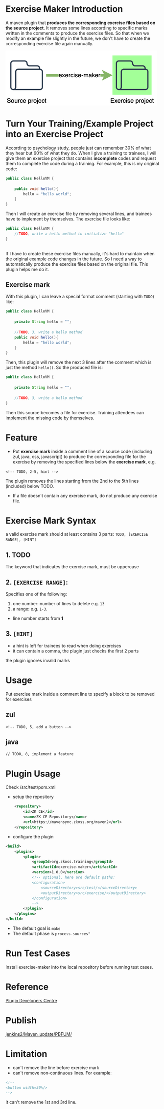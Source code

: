 # Exercise Maker Introduction
A maven plugin that **produces the corresponding exercise files based on the source project**. It removes some lines according to specific marks written in the comments to produce the exercise files. So that when we modify an example file slightly in the future, we don't have to create the corresponding exercise file again manually.

![](images/concept.png)


# Turn Your Training/Example Project into an Exercise Project
According to psychology study, people just can remember 30% of what they hear but 60% of what they do. When I give a training to trainees, I will give them an exercise project that contains **incomplete** codes and request them to complete the code during a training. For example, this is my original code:

```java
public class HelloVM {

    public void hello(){
        hello = "hello world";
    }
}
```

Then I will create an exercise file by removing several lines, and trainees have to implement by themselves. The exercise file looks like:

```java
public class HelloVM {
    //TODO, write a hello method to initialize "hello"
}
	
```

If I have to create these exercise files manually, it's hard to maintain when the original example code changes in the future. So I need a way to automatically produce the exercise files based on the original file. This plugin helps me do it. 

## Exercise mark
With this plugin, I can leave a special format comment (starting with `TODO`) like:

```java
public class HelloVM {

	private String hello = "";

	//TODO, 3, write a hello method
	public void hello(){
		hello = "hello world";
	}
}
```

Then, this plugin will remove the next 3 lines after the comment which is just the method `hello()`. So the produced file is:

```java
public class HelloVM {

	private String hello = "";

	//TODO, 3, write a hello method
}
```

Then this source becomes a file for exercise. Training attendees can implement the missing code by themselves. 

# Feature
* Put **exercise mark** inside a comment line of a source code (including  zul, java, css, javascript) to produce the corresponding file for the exercise by removing the specified lines below the **exercise mark**, e.g.

`<!-- TODO, 2-5, hint -->`

The plugin removes the lines starting from the 2nd to the 5th lines (included) below TODO.
* If a file doesn't contain any exercise mark, do not produce any exercise file.


# Exercise Mark Syntax
a valid exercise mark should at least contains 3 parts:
`TODO, [EXERCISE RANGE], [HINT]`

## 1. TODO
The keyword that indicates the exercise mark, must be uppercase

## 2. `[EXERCISE RANGE]`:
Specifies one of the following:
1. one number: number of lines to delete e.g. `13`
2. a range: e.g. `1-3`.
* line number starts from **1**

## 3. `[HINT]` 
* a hint is left for trainees to read when doing exercises
* it can contain a comma, the plugin just checks the first 2 parts


the plugin ignores invalid marks

# Usage
Put exercise mark inside a comment line to specify a block to be removed for exercises

## zul
`<!-- TODO, 5, add a button -->`

## java
`// TODO, 8, implement a feature`


# Plugin Usage
Check /src/test/pom.xml

* setup the repository
```xml
    <repository>
        <id>ZK CE</id>
        <name>ZK CE Repository</name>
        <url>https://mavensync.zkoss.org/maven2</url>
    </repository>
```

* configure the plugin
```xml
<build>
    <plugins>
        <plugin>
            <groupId>org.zkoss.training</groupId>
            <artifactId>exercise-maker</artifactId>
            <version>1.0.0</version>
            <!-- optional, here are default paths:
            <configuration>
                <sourceDirectory>src/test/</sourceDirectory>
                <outputDirectory>src/exercise/</outputDirectory>
            </configuration>
            -->
        </plugin>
    </plugins>
</build>
```
* The default goal is `make`
* The default phase is `process-sources"` 

# Run Test Cases
Install exercise-maker into the local repository before running test cases.


# Reference
[Plugin Developers Centre](https://maven.apache.org/plugin-developers/index.html) 

# Publish
[jenkins2/Maven_update/PBFUM/](http://jenkins2/view/Maven_update/job/PBFUM/)


# Limitation
* can't remove the line before exercise mark
* can't remove non-continuous lines.
For example:
```xml
<!--
<button width=30%/>
-->
```
It can't remove the 1st and 3rd line.

```